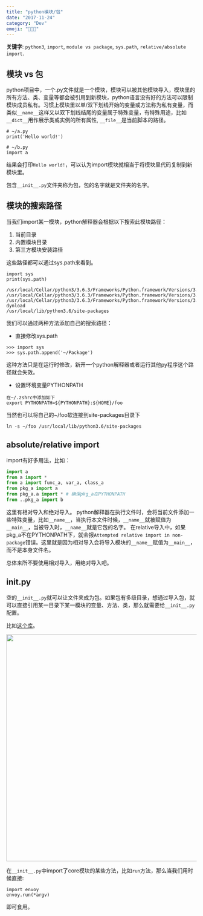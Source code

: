 ```yaml
---
title: "python模块/包"
date: "2017-11-24"
category: "Dev"
emoji: "👨🏼‍💻"
---
```


**关键字**: `python3`, `import`, `module vs package`, `sys.path`, `relative/absolute import`.


## 模块 vs 包

python项目中，一个.py文件就是一个模块，模块可以被其他模块导入，模块里的所有方法、类、变量等都会被引用到新模块，python语言没有好的方法可以限制模块成员私有。习惯上模块里以单/双下划线开始的变量或方法称为私有变量，而类似`__name__`这样又以双下划线结尾的变量属于特殊变量，有特殊用途，比如`__dict__`用作展示类或实例的所有属性, `__file__`是当前脚本的路径。

```python3
# ~/a.py
print('Hello world!')

# ~/b.py
import a
```

结果会打印`Hello world!`，可以认为import模块就相当于将模块里代码复制到新模块里。


包含`__init__.py`文件夹称为包，包的名字就是文件夹的名字。


## 模块的搜索路径

当我们import某一模块，python解释器会根据以下搜索此模块路径：

1. 当前目录
2. 内置模块目录
3. 第三方模块安装路径

这些路径都可以通过sys.path来看到。

```python3
import sys
print(sys.path)

/usr/local/Cellar/python3/3.6.3/Frameworks/Python.framework/Versions/3.6/lib/python36.zip
/usr/local/Cellar/python3/3.6.3/Frameworks/Python.framework/Versions/3.6/lib/python3.6
/usr/local/Cellar/python3/3.6.3/Frameworks/Python.framework/Versions/3.6/lib/python3.6/lib-dynload
/usr/local/lib/python3.6/site-packages
```

我们可以通过两种方法添加自己的搜索路径：

- 直接修改sys.path

```python3
>>> import sys
>>> sys.path.append('~/Package')
```

这种方法只是在运行时修改，新开一个python解释器或者运行其他py程序这个路径就会失效。

- 设置环境变量PYTHONPATH

```
在~/.zshrc中添加如下
export PYTHONPATH=${PYTHONPATH}:${HOME}/foo 
```

当然也可以将自己的~/foo软连接到site-packages目录下

```
ln -s ~/foo /usr/local/lib/python3.6/site-packages
```


## absolute/relative import

import有好多用法，比如：

```python
import a
from a import *
from a import func_a, var_a, class_a
from pkg_a import a
from pkg_a.a import * # 确保pkg_a在PYTHONPATH
from ..pkg_a import b
```

这里有相对导入和绝对导入。
python解释器在执行文件时，会将当前文件添加一些特殊变量，比如`__name__`，当执行本文件时候，`__name__`就被赋值为`__main__`，当被导入时，`__name__`就是它包的名字。
在relative导入中，如果pkg_a不在PYTHONPATH下，就会报`Attempted relative import in non-package`错误。这里就是因为相对导入会将导入模块的`__name__`赋值为`__main__`，而不是本身文件名。

总体来所不要使用相对导入，用绝对导入吧。


## __init__.py

空的`__init__.py`就可以让文件夹成为包。如果包有多级目录，想通过导入包，就可以直接引用某一目录下某一模块的变量、方法、类，那么就需要给`__init__.py`配置。

比如[这个库](https://github.com/kennethreitz/envoy)。

<img src="https://raw.githubusercontent.com/FaiChou/faichou.github.io/master/img/qiniu/markdown/1511594759317.png" width="600"/>

在`__init__.py`中import了core模块的某些方法，比如`run`方法，那么当我们用时候直接:

```
import envoy
envoy.run(*argv)
```

即可食用。





